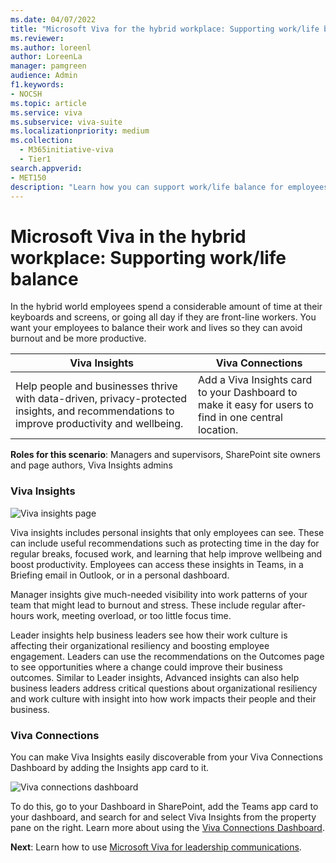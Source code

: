 ```yaml
---
ms.date: 04/07/2022
title: "Microsoft Viva for the hybrid workplace: Supporting work/life balance"
ms.reviewer: 
ms.author: loreenl
author: LoreenLa
manager: pamgreen
audience: Admin
f1.keywords:
- NOCSH
ms.topic: article
ms.service: viva
ms.subservice: viva-suite
ms.localizationpriority: medium
ms.collection:
  - M365initiative-viva
  - Tier1
search.appverid:
- MET150
description: "Learn how you can support work/life balance for employees in a hybrid workplace using Microsoft Viva."
---
```


# Microsoft Viva in the hybrid workplace:  Supporting work/life balance

In the hybrid world employees spend a considerable amount of time at their keyboards and screens, or going all day if they are front-line workers.  You want your employees to balance their work and lives so they can avoid burnout and be more productive.

| Viva Insights | Viva Connections | 
|---|---|
 | Help people and businesses thrive with data-driven, privacy-protected insights, and recommendations to improve productivity and wellbeing. | Add a Viva Insights card to your Dashboard to make it easy for users to find in one central location.|

**Roles for this scenario**: Managers and supervisors, SharePoint site owners and page authors, Viva Insights admins

### Viva Insights
![Viva insights page](../media/viva-insights-page.png)

Viva insights includes personal insights that only employees can see. These can include useful recommendations such as protecting time in the day for regular breaks, focused work, and learning that help improve wellbeing and boost productivity. Employees can access these insights in Teams, in a Briefing email in Outlook, or in a personal dashboard.

Manager insights give much-needed visibility into work patterns of your team that might lead to burnout and stress. These include regular after-hours work, meeting overload, or too little focus time.

Leader insights help business leaders see how their work culture is affecting their organizational resiliency and boosting employee engagement. Leaders can use the recommendations on the Outcomes page to see opportunities where a change could improve their business outcomes. Similar to Leader insights, Advanced insights can also help business leaders address critical questions about organizational resiliency and work culture with insight into how work impacts their people and their business. 

### Viva Connections

You can make Viva Insights easily discoverable from your Viva Connections Dashboard by adding the Insights app card to it.

![Viva connections dashboard](../media/viva-connections-dashboard.png)

 
To do this, go to your Dashboard in SharePoint, add the Teams app card to your dashboard, and search for and select Viva Insights from the property pane on the right. Learn more about using the [Viva Connections Dashboard](/viva/connections/create-dashboard).

**Next**: Learn how to use [Microsoft Viva for leadership communications](/viva/solutions/viva-leadership-communications).

